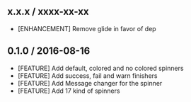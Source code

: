 ## x.x.x / xxxx-xx-xx

* [ENHANCEMENT] Remove glide in favor of dep

## 0.1.0 / 2016-08-16

* [FEATURE] Add default, colored and no colored spinners
* [FEATURE] Add success, fail and warn finishers
* [FEATURE] Add Message changer for the spinner
* [FEATURE] Add 17 kind of spinners
